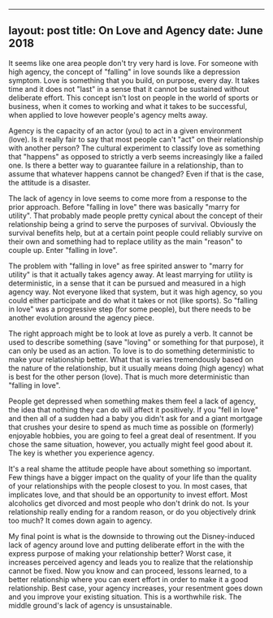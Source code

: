 
---
layout: post
title: On Love and Agency
date: June 2018
---
It seems like one area people don't try very hard is love. For someone with high agency, the concept of "falling" in love sounds like a depression symptom. Love is something that you build, on purpose, every day. It takes time and it does not "last" in a sense that it cannot be sustained without deliberate effort. This concept isn't lost on people in the world of sports or business, when it comes to working and what it takes to be successful, when applied to love however people's agency melts away.

Agency is the capacity of an actor (you) to act in a given environment (love). Is it really fair to say that most people can't "act" on their relationship with another person? The cultural experiment to classify love as something that "happens" as opposed to strictly a verb seems increasingly like a failed one. Is there a better way to guarantee failure in a relationship, than to assume that whatever happens cannot be changed? Even if that is the case, the attitude is a disaster.

The lack of agency in love seems to come more from a response to the prior approach. Before "falling in love" there was basically "marry for utility". That probably made people pretty cynical about the concept of their relationship being a grind to serve the purposes of survival. Obviously the survival benefits help, but at a certain point people could reliably survive on their own and something had to replace utility as the main "reason" to couple up. Enter "falling in love". 

The problem with "falling in love" as free spirited answer to "marry for utility" is that it actually takes agency away. At least marrying for utility is deterministic, in a sense that it can be pursued and measured in a high agency way. Not everyone liked that system, but it was high agency, so you could either participate and do what it takes or not (like sports). So "falling in love" was a progressive step (for some people), but there needs to be another evolution around the agency piece.

The right approach might be to look at love as purely a verb. It cannot be used to describe something (save "loving" or something for that purpose), it can only be used as an action. To love is to do something deterministic to make your relationship better. What that is varies tremendously based on the nature of the relationship, but it usually means doing (high agency) what is best for the other person (love). That is much more deterministic than "falling in love". 

People get depressed when something makes them feel a lack of agency, the idea that nothing they can do will affect it positively. If you "fell in love" and then all of a sudden had a baby you didn't ask for and a giant mortgage that crushes your desire to spend as much time as possible on (formerly) enjoyable hobbies, you are going to feel a great deal of resentment. If you chose the same situation, however, you actually might feel good about it. The key is whether you experience agency.

It's a real shame the attitude people have about something so important. Few things have a bigger impact on the quality of your life than the quality of your relationships with the people closest to you. In most cases, that implicates love, and that should be an opportunity to invest effort. Most alcoholics get divorced and most people who don't drink do not. Is your relationship really ending for a random reason, or do you objectively drink too much? It comes down again to agency. 

My final point is what is the downside to throwing out the Disney-induced lack of agency around love and putting deliberate effort in the with the express purpose of making your relationship better? Worst case, it increases perceived agency and leads you to realize that the relationship cannot be fixed. Now you know and can proceed, lessons learned, to a better relationship where you can exert effort in order to make it a good relationship. Best case, your agency increases, your resentment goes down and you improve your existing situation. This is a worthwhile risk. The middle ground's lack of agency is unsustainable.
